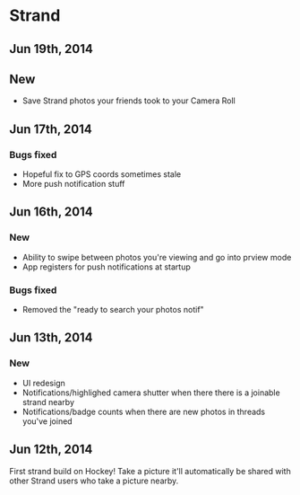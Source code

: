 # Strand

## Jun 19th, 2014

## New

- Save Strand photos your friends took to your Camera Roll

## Jun 17th, 2014

### Bugs fixed

- Hopeful fix to GPS coords sometimes stale
- More push notification stuff

## Jun 16th, 2014

### New

- Ability to swipe between photos you're viewing and go into prview mode
- App registers for push notifications at startup

### Bugs fixed

- Removed the "ready to search your photos notif"

## Jun 13th, 2014

### New

- UI redesign
- Notifications/highlighed camera shutter when there there is a joinable strand nearby
- Notifications/badge counts when there are new photos in threads you've joined

## Jun 12th, 2014

First strand build on Hockey!  Take a picture it'll automatically be shared with other Strand users who take a picture nearby.



